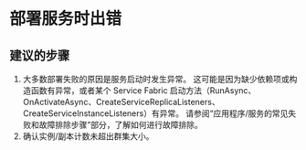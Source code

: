<properties 
    pageTitle="部署服务时出错" 
    description="部署服务时出错 " 
    service="microsoft.servicefabric"
    resource="clusters"
    authors="pkcsf"
    displayOrder="6"
    selfHelpType="resource"
    supportTopicIds=""
    resourceTags="servicefabric"
    productPesIds=""
    cloudEnvironments="public,BlackForest,Fairfax"   
/>
 

# <a name="errors-deploying-a-service"></a>部署服务时出错 

## <a name="recommended-steps"></a>**建议的步骤**
1. 大多数部署失败的原因是服务启动时发生异常。 这可能是因为缺少依赖项或构造函数有异常，或者某个 Service Fabric 启动方法（RunAsync、OnActivateAsync、CreateServiceReplicaListeners、CreateServiceInstanceListeners）有异常。 请参阅“应用程序/服务的常见失败和故障排除步骤”部分，了解如何进行故障排除。
2. 确认实例/副本计数未超出群集大小。


